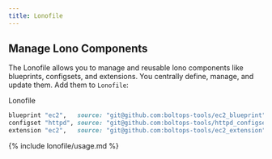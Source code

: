 ```yaml
---
title: Lonofile
---
```


## Manage Lono Components

The Lonofile allows you to manage and reusable lono components like blueprints, configsets, and extensions. You centrally define, manage, and update them. Add them to `Lonofile`:

Lonofile

```ruby
blueprint "ec2",   source: "git@github.com:boltops-tools/ec2_blueprint"
configset "httpd", source: "git@github.com:boltops-tools/httpd_configset"
extension "ec2",   source: "git@github.com:boltops-tools/ec2_extension"
```

{% include lonofile/usage.md %}

